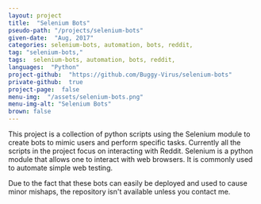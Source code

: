 ```yaml
---
layout: project
title:  "Selenium Bots"
pseudo-path: "/projects/selenium-bots"
given-date:  "Aug, 2017"
categories: selenium-bots, automation, bots, reddit,
tag: "selenium-bots,"
tags:  selenium-bots, automation, bots, reddit,
languages:  "Python"
project-github:  "https://github.com/Buggy-Virus/selenium-bots"
private-github:  true
project-page:  false
menu-img:  "/assets/selenium-bots.png"
menu-img-alt: "Selenium Bots"
brown: false
---
```

This project is a collection of python scripts using the Selenium module to create bots to mimic users and perform specific tasks. Currently all the scripts in the project focus on interacting with Reddit. Selenium is a python module that allows one to interact with web browsers. It is commonly used to automate simple web testing.

Due to the fact that these bots can easily be deployed and used to cause minor mishaps, the repository isn't available unless you contact me.
